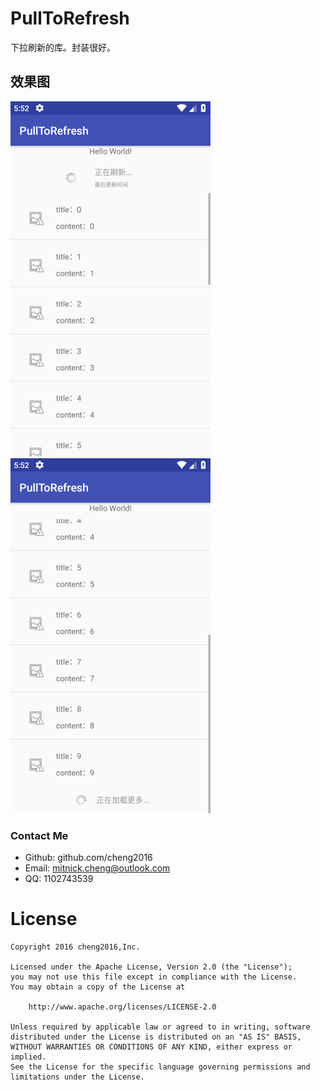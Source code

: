 # PullToRefresh
下拉刷新的库。封装很好。

## 效果图

   ![](screenshot/screenshot_1528566778.png)	   ![](screenshot/screenshot_1528566767.png)

### Contact Me

- Github: github.com/cheng2016
- Email: mitnick.cheng@outlook.com
- QQ: 1102743539


# License

    Copyright 2016 cheng2016,Inc.

    Licensed under the Apache License, Version 2.0 (the "License");
    you may not use this file except in compliance with the License.
    You may obtain a copy of the License at

        http://www.apache.org/licenses/LICENSE-2.0

    Unless required by applicable law or agreed to in writing, software
    distributed under the License is distributed on an "AS IS" BASIS,
    WITHOUT WARRANTIES OR CONDITIONS OF ANY KIND, either express or implied.
    See the License for the specific language governing permissions and
    limitations under the License.
